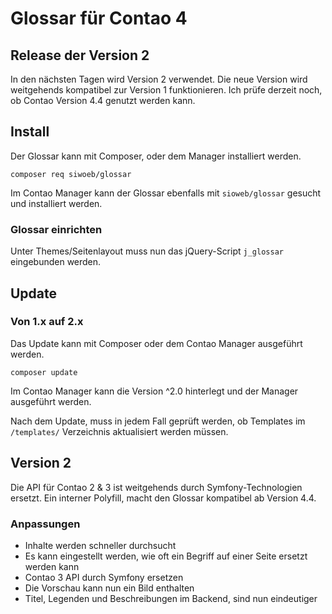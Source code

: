 # Glossar für Contao 4

## Release der Version 2

In den nächsten Tagen wird Version 2 verwendet. Die neue Version wird weitgehends kompatibel zur Version 1 funktionieren. Ich prüfe derzeit noch, ob Contao Version 4.4 genutzt werden kann.

## Install

Der Glossar kann mit Composer, oder dem Manager installiert werden.

```
composer req siwoeb/glossar
```

Im Contao Manager kann der Glossar ebenfalls mit `sioweb/glossar` gesucht und installiert werden.

### Glossar einrichten

Unter Themes/Seitenlayout muss nun das jQuery-Script `j_glossar` eingebunden werden.

## Update

### Von 1.x auf 2.x

Das Update kann mit Composer oder dem Contao Manager ausgeführt werden.

```
composer update
```

Im Contao Manager kann die Version ^2.0 hinterlegt und der Manager ausgeführt werden.

Nach dem Update, muss in jedem Fall geprüft werden, ob Templates im `/templates/` Verzeichnis aktualisiert werden müssen.

## Version 2

Die API für Contao 2 & 3 ist weitgehends durch Symfony-Technologien ersetzt. Ein interner Polyfill, macht den Glossar kompatibel ab Version 4.4.

### Anpassungen

- Inhalte werden schneller durchsucht
- Es kann eingestellt werden, wie oft ein Begriff auf einer Seite ersetzt werden kann
- Contao 3 API durch Symfony ersetzen
- Die Vorschau kann nun ein Bild enthalten
- Titel, Legenden und Beschreibungen im Backend, sind nun eindeutiger